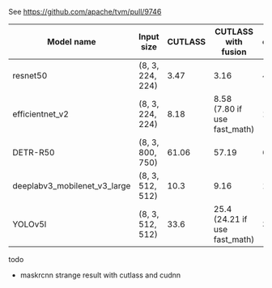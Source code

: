 See https://github.com/apache/tvm/pull/9746


Model name | Input size | CUTLASS | CUTLASS with fusion | cuDNN | AutoTVM | TensorRT
-- | -- | -- | -- | -- | -- | --
resnet50   | (8, 3, 224, 224) | 3.47 | 3.16 | 4.08|  4.14 | 2.53
efficientnet_v2 | (8, 3, 224, 224) | 8.18 | 8.58 (7.80 if use fast_math) | 14.0 | 13.2 | 5.25
DETR-R50            | (8, 3, 800, 750) | 61.06| 57.19 | 68.4 |80.5 | NA
deeplabv3_mobilenet_v3_large | (8, 3, 512, 512) | 10.3 | 9.16 | 17.5 | 15.9 | 19.2 (?)
YOLOv5l         |  (8, 3, 512, 512)| 33.6 | 25.4 (24.21 if use fast_math) | 34.8 | N/A | N/A

todo
- maskrcnn strange result with cutlass and cudnn

